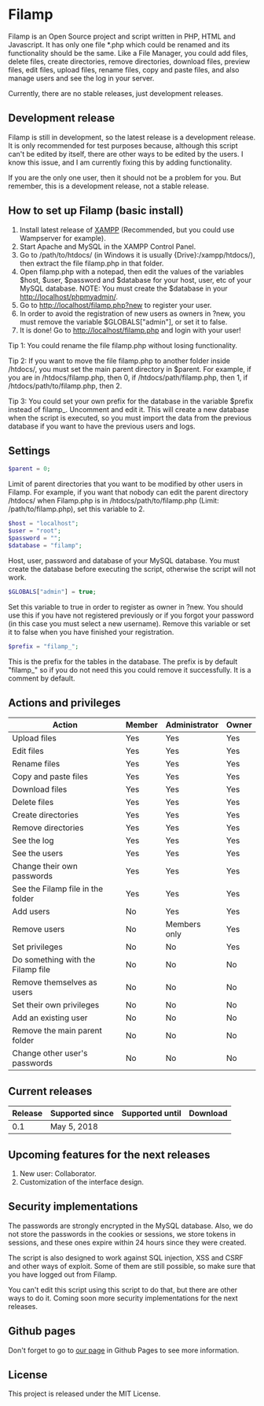 # Filamp

Filamp is an Open Source project and script written in PHP, HTML and Javascript. It has only one file \*.php which could be renamed and its functionality should be the same. Like a File Manager, you could add files, delete files, create directories, remove directories, download files, preview files, edit files, upload files, rename files, copy and paste files, and also manage users and see the log in your server.

Currently, there are no stable releases, just development releases.

## Development release

Filamp is still in development, so the latest release is a development release. It is only recommended for test purposes because, although this script can't be edited by itself, there are other ways to be edited by the users. I know this issue, and I am currently fixing this by adding functionality.

If you are the only one user, then it should not be a problem for you. But remember, this is a development release, not a stable release.

## How to set up Filamp (basic install)

1. Install latest release of [XAMPP](https://www.apachefriends.org/download.html) (Recommended, but you could use Wampserver for example).
2. Start Apache and MySQL in the XAMPP Control Panel.
3. Go to /path/to/htdocs/ (in Windows it is usually {Drive}:/xampp/htdocs/), then extract the file filamp.php in that folder.
4. Open filamp.php with a notepad, then edit the values of the variables $host, $user, $password and $database for your host, user, etc of your MySQL database. NOTE: You must create the $database in your [http://localhost/phpmyadmin/](http://localhost/phpmyadmin/).
5. Go to [http://localhost/filamp.php?new](http://localhost/filamp.php?new) to register your user.
6. In order to avoid the registration of new users as owners in ?new, you must remove the variable $GLOBALS["admin"], or set it to false.
7. It is done! Go to [http://localhost/filamp.php](http://localhost/filamp.php) and login with your user!

Tip 1: You could rename the file filamp.php without losing functionality.

Tip 2: If you want to move the file filamp.php to another folder inside /htdocs/, you must set the main parent directory in $parent. For example, if you are in /htdocs/filamp.php, then 0, if /htdocs/path/filamp.php, then 1, if /htdocs/path/to/filamp.php, then 2.

Tip 3: You could set your own prefix for the database in the variable $prefix instead of filamp_. Uncomment and edit it. This will create a new database when the script is executed, so you must import the data from the previous database if you want to have the previous users and logs.

## Settings

```php
$parent = 0;
```
Limit of parent directories that you want to be modified by other users in Filamp. For example, if you want that nobody can edit the parent directory /htdocs/ when Filamp.php is in /htdocs/path/to/filamp.php (Limit: /path/to/filamp.php), set this variable to 2.

```php
$host = "localhost";
$user = "root";
$password = "";
$database = "filamp";
```

Host, user, password and database of your MySQL database. You must create the database before executing the script, otherwise the script will not work.

```php
$GLOBALS["admin"] = true;
```

Set this variable to true in order to register as owner in ?new. You should use this if you have not registered previously or if you forgot your password (in this case you must select a new username). Remove this variable or set it to false when you have finished your registration.

```php
$prefix = "filamp_";
```

This is the prefix for the tables in the database. The prefix is by default "filamp_" so if you do not need this you could remove it successfully. It is a comment by default.

## Actions and privileges

Action|Member|Administrator|Owner
---|---|---|---
Upload files|Yes|Yes|Yes
Edit files|Yes|Yes|Yes
Rename files|Yes|Yes|Yes
Copy and paste files|Yes|Yes|Yes
Download files|Yes|Yes|Yes
Delete files|Yes|Yes|Yes
Create directories|Yes|Yes|Yes
Remove directories|Yes|Yes|Yes
See the log|Yes|Yes|Yes
See the users|Yes|Yes|Yes
Change their own passwords|Yes|Yes|Yes
See the Filamp file in the folder|Yes|Yes|Yes
Add users|No|Yes|Yes
Remove users|No|Members only|Yes
Set privileges|No|No|Yes
Do something with the Filamp file|No|No|No
Remove themselves as users|No|No|No
Set their own privileges|No|No|No
Add an existing user|No|No|No
Remove the main parent folder|No|No|No
Change other user's passwords|No|No|No

## Current releases

Release|Supported since|Supported until|Download
---|---|---|---
0.1|May 5, 2018

## Upcoming features for the next releases

1. New user: Collaborator.
2. Customization of the interface design.

## Security implementations

The passwords are strongly encrypted in the MySQL database. Also, we do not store the passwords in the cookies or sessions, we store tokens in sessions, and these ones expire within 24 hours since they were created.

The script is also designed to work against SQL injection, XSS and CSRF and other ways of exploit. Some of them are still possible, so make sure that you have logged out from Filamp.

You can't edit this script using this script to do that, but there are other ways to do it. Coming soon more security implementations for the next releases.

## Github pages

Don't forget to go to [our page](https://edison2st.github.io/Filamp/) in Github Pages to see more information.

## License

This project is released under the MIT License.
